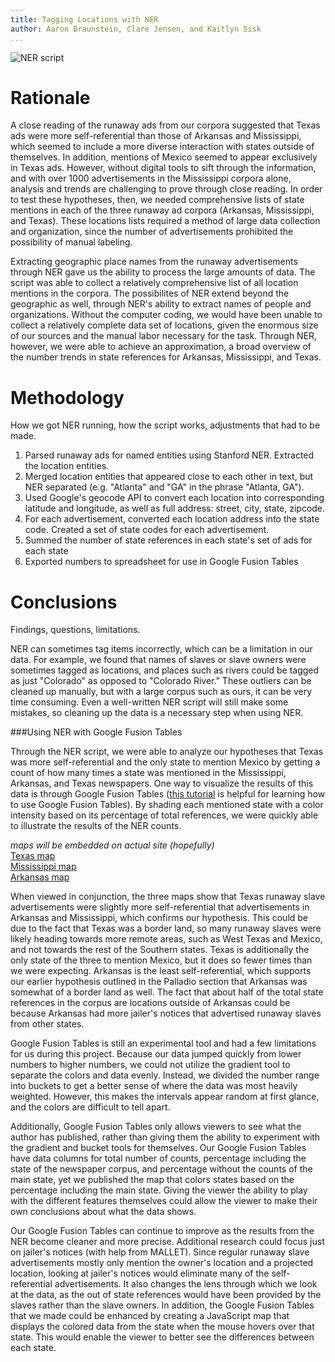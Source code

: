 ```yaml
---
title: Tagging Locations with NER
author: Aaron Braunstein, Clare Jensen, and Kaitlyn Sisk
...
```


![NER script](https://cloud.githubusercontent.com/assets/6469656/2755492/929e39b4-c969-11e3-8ba7-47b3d265dd37.png)

# Rationale

A close reading of the runaway ads from our corpora suggested that Texas ads were more self-referential than those of Arkansas and Mississippi, which seemed to include a more diverse interaction with states outside of themselves. In addition, mentions of Mexico seemed to appear exclusively in Texas ads. However, without digital tools to sift through the information, and with over 1000 advertisements in the Mississippi corpora alone, analysis and trends are challenging to prove through close reading. In order to test these hypotheses, then, we needed comprehensive lists of state mentions in each of the three runaway ad corpora (Arkansas, Mississippi, and Texas). These locations lists required a method of large data collection and organization, since the number of advertisements prohibited the possibility of manual labeling.

Extracting geographic place names from the runaway advertisements through NER gave us the ability to process the large amounts of data. The script was able to collect a relatively comprehensive list of all location mentions in the corpora. The possibilites of NER extend beyond the geographic as well, through NER's ability to extract names of people and organizations. Without the computer coding, we would have been unable to collect a relatively complete data set of locations, given the enormous size of our sources and the manual labor necessary for the task. Through NER, however, we were able to achieve an approximation, a broad overview of the number trends in state references for Arkansas, Mississippi, and Texas.


# Methodology

How we got NER running, how the script works, adjustments that had to be made.

1. Parsed runaway ads for named entities using Stanford NER. Extracted the location entities.
2. Merged location entities that appeared close to each other in text, but NER separated (e.g. "Atlanta" and "GA" in the phrase "Atlanta, GA").
3. Used Google's geocode API to convert each location into corresponding latitude and longitude, as well as full address: street, city, state, zipcode.
4. For each advertisement, converted each location address into the state code. Created a set of state codes for each advertisement.
5. Summed the number of state references in each state's set of ads for each state
6. Exported numbers to spreadsheet for use in Google Fusion Tables

# Conclusions

Findings, questions, limitations.

NER can sometimes tag items incorrectly, which can be a limitation in our data. For example, we found that names of slaves or slave owners were sometimes tagged as locations, and places such as rivers could be tagged as just "Colorado" as opposed to "Colorado River." These outliers can be cleaned up manually, but with a large corpus such as ours, it can be very time consuming. Even a well-written NER script will still make some mistakes, so cleaning up the data is a necessary step when using NER.

###Using NER with Google Fusion Tables

Through the NER script, we were able to analyze our hypotheses that Texas was more self-referential and the only state to mention Mexico by getting a count of how many times a state was mentioned in the Mississippi, Arkansas, and Texas newspapers. One way to visualize the results of this data is through Google Fusion Tables ([this tutorial](http://commons.trincoll.edu/jackdougherty/how-to/gft-thematic-maps/) is helpful for learning how to use Google Fusion Tables). By shading each mentioned state with a color intensity based on its percentage of total references, we were quickly able to illustrate the results of the NER counts. 

*maps will be embedded on actual site (hopefully)*  
[Texas map](https://www.google.com/fusiontables/embedviz?q=select+col2%3E%3E1+from+1eqWyjk4LrP4cnkB2-O9YD-FZKIfg8KE2f2a2s2ST&viz=MAP&h=false&lat=33.704936791856504&lng=-93.08194843750005&t=1&z=4&l=col2%3E%3E1&y=2&tmplt=2&hml=KML)  
[Mississippi map](https://www.google.com/fusiontables/embedviz?q=select+col2%3E%3E1+from+1zqezAZk0FRZnfDEraQRD1dcl471zN8VzsI6Up-L5&viz=MAP&h=false&lat=34.36045909004289&lng=-94.00480000000005&t=1&z=5&l=col2%3E%3E1&y=2&tmplt=2&hml=KML)  
[Arkansas map](https://www.google.com/fusiontables/embedviz?q=select+col2%3E%3E1+from+1WSnfP2-F62Do3GsH-_Cey1qIzP94Ox-0n-5Hzl93&viz=MAP&h=false&lat=33.99690524070303&lng=-92.99405781250005&t=1&z=4&l=col2%3E%3E1&y=2&tmplt=2&hml=KML)  

When viewed in conjunction, the three maps show that Texas runaway slave advertisements were slightly more self-referential that advertisements in Arkansas and Mississippi, which confirms our hypothesis. This could be due to the fact that Texas was a border land, so many runaway slaves were likely heading towards more remote areas, such as West Texas and Mexico, and not towards the rest of the Southern states. Texas is additionally the only state of the three to mention Mexico, but it does so fewer times than we were expecting. Arkansas is the least self-referential, which supports our earlier hypothesis outlined in the Palladio section that Arkansas was somewhat of a border land as well. The fact that about half of the total state references in the corpus are locations outside of Arkansas could be because Arkansas had more jailer's notices that advertised runaway slaves from other states.  

Google Fusion Tables is still an experimental tool and had a few limitations for us during this project. Because our data jumped quickly from lower numbers to higher numbers, we could not utilize the gradient tool to separate the colors and data evenly. Instead, we divided the number range into buckets to get a better sense of where the data was most heavily weighted. However, this makes the intervals appear random at first glance, and the colors are difficult to tell apart. 

Additionally, Google Fusion Tables only allows viewers to see what the author has published, rather than giving them the ability to experiment with the gradient and bucket tools for themselves. Our Google Fusion Tables have data columns for total number of counts, percentage including the state of the newspaper corpus, and percentage without the counts of the main state, yet we published the map that colors states based on the percentage including the main state. Giving the viewer the ability to play with the different features themselves could allow the viewer to make their own conclusions about what the data shows.

Our Google Fusion Tables can continue to improve as the results from the NER become cleaner and more precise. Additional research could focus just on jailer's notices (with help from MALLET). Since regular runaway slave advertisements mostly only mention the owner's location and a projected location, looking at jailer's notices would eliminate many of the self-referential advertisements. It also changes the lens through which we look at the data, as the out of state references would have been provided by the slaves rather than the slave owners. In addition, the Google Fusion Tables that we made could be enhanced by creating a JavaScript map that displays the colored data from the state when the mouse hovers over that state. This would enable the viewer to better see the differences between each state. 
